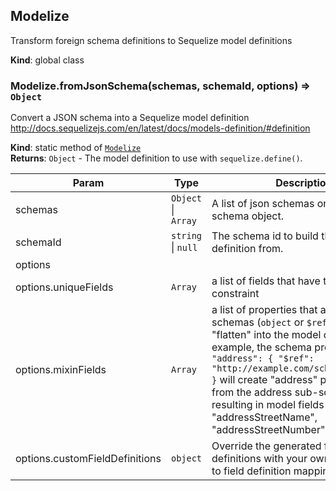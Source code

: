 <a name="Modelize"></a>
## Modelize
Transform foreign schema definitions to Sequelize model definitions

**Kind**: global class  
<a name="Modelize.fromJsonSchema"></a>
### Modelize.fromJsonSchema(schemas, schemaId, options) ⇒ <code>Object</code>
Convert a JSON schema into a Sequelize model definition
http://docs.sequelizejs.com/en/latest/docs/models-definition/#definition

**Kind**: static method of <code>[Modelize](#Modelize)</code>  
**Returns**: <code>Object</code> - The model definition to use with `sequelize.define()`.  

| Param | Type | Description |
| --- | --- | --- |
| schemas | <code>Object</code> &#124; <code>Array</code> | A list of json schemas or a single Json schema object. |
| schemaId | <code>string</code> &#124; <code>null</code> | The schema id to build the model definition from. |
| options |  |  |
| options.uniqueFields | <code>Array</code> | a list of fields that have the unique constraint |
| options.mixinFields | <code>Array</code> | a list of properties that are sub-schemas (`object` or `$ref` types) to "flatten" into the model definition. For example, the schema property `"address": { "$ref": "http://example.com/schemas/address" }` will create "address" prefixed fields from the address sub-schema, resulting in model fields like "addressStreetName", "addressStreetNumber", etc. |
| options.customFieldDefinitions | <code>object</code> | Override the generated field definitions with your own. Field name to field definition mapping. |

